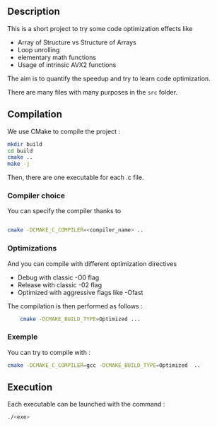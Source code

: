 ## Description

This is a short project to try some code optimization effects like

<ul>
        <li>Array of Structure vs Structure of Arrays</li> 
        <li>Loop unrolling</li>
        <li>elementary math functions</li> 
	<li>Usage of intrinsic AVX2 functions</li>
</ul>

The aim is to quantify the speedup and try to learn code optimization. 

There are many files with many purposes in the `src` folder. 


## Compilation

We use CMake to compile the project :

```bash
mkdir build 
cd build
cmake ..
make -j 
```
Then, there are one executable for each .c file. 

### Compiler choice
You can specify the compiler thanks to 

```bash 

cmake -DCMAKE_C_COMPILER=<compiler_name> ..
```
### Optimizations
And you can compile with different optimization directives 
<ul>
	<li>Debug with classic -O0 flag</li>
        <li>Release with classic -02 flag</li>
        <li>Optimized with aggressive flags like -Ofast</li>
</ul>

The compilation is then performed as follows : 

```bash
	cmake -DCMAKE_BUILD_TYPE=Optimized ...
```

### Exemple
You can try to compile with : 
```bash
cmake -DCMAKE_C_COMPILER=gcc -DCMAKE_BUILD_TYPE=Optimized  ..
```

## Execution
Each executable can be launched with the command : 

```bash
./<exe>
```
